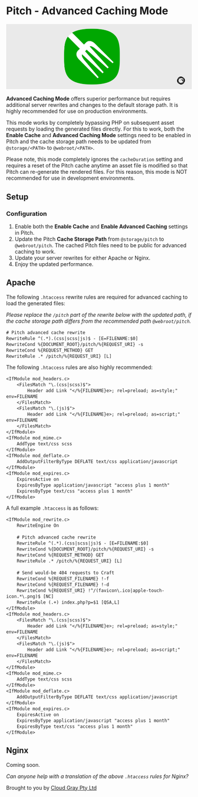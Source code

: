 # Pitch - Advanced Caching Mode

![Screenshot](resources/pitch.png)

**Advanced Caching Mode** offers superior performance but requires additional server rewrites and changes to the default storage path. It is highly recommended for use on production environments.

This mode works by completely bypassing PHP on subsequent asset requests by loading the generated files directly. For this to work, both the **Enable Cache** and **Advanced Caching Mode** settings need to be enabled in Pitch and the cache storage path needs to be updated from `@storage/<PATH>` to `@webroot/<PATH>`. 

Please note, this mode completely ignores the `cacheDuration` setting and requires a reset of the Pitch cache anytime an asset file is modified so that Pitch can re-generate the rendered files. For this reason, this mode is NOT recommended for use in development environments.

## Setup

### Configuration ###

1. Enable both the **Enable Cache** and **Enable Advanced Caching** settings in Pitch.
2. Update the Pitch **Cache Storage Path** from `@storage/pitch` to `@webroot/pitch`. The cached Pitch files need to be public for advanced caching to work.
3. Update your server rewrites for either Apache or Nginx.
4. Enjoy the updated performance.

## Apache

The following `.htaccess` rewrite rules are required for advanced caching to load the generated files:

*Please replace the `/pitch` part of the rewrite below with the updated path, if the cache storage path differs from the recommended path `@webroot/pitch`.*

 	# Pitch advanced cache rewrite
 	RewriteRule ^(.*).(css|scss|js)$ - [E=FILENAME:$0]
  	RewriteCond %{DOCUMENT_ROOT}/pitch/%{REQUEST_URI} -s
  	RewriteCond %{REQUEST_METHOD} GET
  	RewriteRule .* /pitch/%{REQUEST_URI} [L]
  		
The following `.htaccess` rules are also highly recommended:

	<IfModule mod_headers.c>
  		<FilesMatch "\.(css|scss)$">
  			Header add Link "</%{FILENAME}e>; rel=preload; as=style;" env=FILENAME
  		</FilesMatch>
  		<FilesMatch "\.(js)$">
  			Header add Link "</%{FILENAME}e>; rel=preload; as=script;" env=FILENAME
  		</FilesMatch>
	</IfModule>
	<IfModule mod_mime.c>
  		AddType text/css scss
	</IfModule>
	<IfModule mod_deflate.c>
  		AddOutputFilterByType DEFLATE text/css application/javascript
	</IfModule>
	<IfModule mod_expires.c>
		ExpiresActive on
		ExpiresByType application/javascript "access plus 1 month"
  		ExpiresByType text/css "access plus 1 month"
	</IfModule>

A full example `.htaccess` is as follows:

	<IfModule mod_rewrite.c>
  		RewriteEngine On
  
 		# Pitch advanced cache rewrite
 		RewriteRule ^(.*).(css|scss|js)$ - [E=FILENAME:$0]
  		RewriteCond %{DOCUMENT_ROOT}/pitch/%{REQUEST_URI} -s
  		RewriteCond %{REQUEST_METHOD} GET
  		RewriteRule .* /pitch/%{REQUEST_URI} [L]

  		# Send would-be 404 requests to Craft
  		RewriteCond %{REQUEST_FILENAME} !-f
  		RewriteCond %{REQUEST_FILENAME} !-d
  		RewriteCond %{REQUEST_URI} !^/(favicon\.ico|apple-touch-icon.*\.png)$ [NC]
  		RewriteRule (.+) index.php?p=$1 [QSA,L]
	</IfModule>
	<IfModule mod_headers.c>
  		<FilesMatch "\.(css|scss)$">
  			Header add Link "</%{FILENAME}e>; rel=preload; as=style;" env=FILENAME
  		</FilesMatch>
  		<FilesMatch "\.(js)$">
  			Header add Link "</%{FILENAME}e>; rel=preload; as=script;" env=FILENAME
  		</FilesMatch>
	</IfModule>
	<IfModule mod_mime.c>
  		AddType text/css scss
	</IfModule>
	<IfModule mod_deflate.c>
  		AddOutputFilterByType DEFLATE text/css application/javascript
	</IfModule>
	<IfModule mod_expires.c>
		ExpiresActive on
		ExpiresByType application/javascript "access plus 1 month"
  		ExpiresByType text/css "access plus 1 month"
	</IfModule>
	
## Nginx

Coming soon.

*Can anyone help with a translation of the above `.htaccess` rules for Nginx?*

Brought to you by [Cloud Gray Pty Ltd](https://cloudgray.com.au/)
